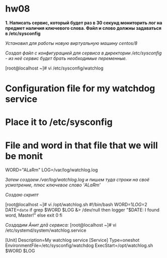 # hw08
**1. Написать сервис, который будет раз в 30 секунд мониторить лог на предмет наличия ключевого слова. Файл и слово должны задаваться в /etc/sysconfig**

*Установил для работы новую виртуальную машину centos/8*

*Создал файл с конфигурацией для сервиса в директории /etc/sysconfig - из неё сервис будет брать необходимые переменные.*

[root@localhost ~]# vi /etc/sysconfig/watchlog
# Configuration file for my watchdog service
# Place it to /etc/sysconfig
# File and word in that file that we will be monit
WORD="ALaRm"
LOG=/var/log/watchlog.log

*Затем создаем /var/log/watchlog.log и пишем туда строки на своё усмотрение, плюс ключевое слово ‘ALaRm’*

*Создаю скрипт*

[root@localhost ~]# vi /opt/watchlog.sh
#!/bin/bash
WORD=$1
LOG=$2
DATE=`date`
if grep $WORD $LOG &> /dev/null
then
logger "$DATE: I found word, Master!"
else
exit 0
fi

*Создадим Āнит длā сервиса:*
[root@localhost ~]# vi /etc/systemd/system/watchlog.service

[Unit]
Description=My watchlog service
[Service]
Type=oneshot
EnvironmentFile=/etc/sysconfig/watchdog
ExecStart=/opt/watchlog.sh $WORD $LOG
